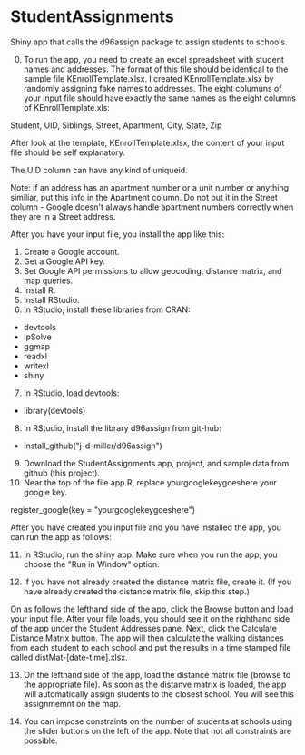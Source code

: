# StudentAssignments

Shiny app that calls the d96assign package to assign students to schools. 

0. To run the app, you need to create an excel spreadsheet with student names and addresses. The format of this file should be identical to the sample file KEnrollTemplate.xlsx. I created KEnrollTemplate.xlsx by randomly assigning fake names to addresses. The eight columuns of your input file should have exactly the same names as the eight columns of KEnrollTemplate.xls: 

Student,	UID,	Siblings,	Street,	Apartment,	City,	State,	Zip

After look at the template, KEnrollTemplate.xlsx, the content of your input file should be self explanatory. 

The UID column can have any kind of uniqueid.  

Note: if an address has an apartment number or a unit number or anything similiar, put this info in the Apartment column. Do not put it in the Street column - Google doesn't always handle apartment numbers correctly when they are in a Street address.   

After you have your input file, you install the app like this: 

1. Create a Google account.
2. Get a Google API key.
3. Set Google API permissions to allow geocoding, distance matrix, and map queries.
4. Install R.
5. Install RStudio.
6. In RStudio, install these libraries from CRAN:
  - devtools
  - lpSolve
  - ggmap
  - readxl
  - writexl
  - shiny
7. In RStudio, load devtools:
  - library(devtools)
8. In RStudio, install the library d96assign from git-hub:
  - install_github("j-d-miller/d96assign")
9. Download the StudentAssignments app, project, and sample data from github (this project).  
10. Near the top of the file app.R, replace yourgooglekeygoeshere your google key. 

register_google(key = "yourgooglekeygoeshere") 

After you have created you input file and you have installed the app, you can run the app as follows: 


11. In RStudio, run the shiny app. Make sure when you run the app, you choose the "Run in Window" option. 

12. If you have not already created the distance matrix file, create it. (If you have already created the distance matrix file, skip this step.)

On  as follows the lefthand side of the app, click the Browse button and load your input file. After your file loads, you should see it on the righthand side of the app under the Student Addresses pane. Next, click the Calculate Distance Matrix button. The app will then calculate the walking distances from each student to each school and put the results in a time stamped file called distMat-[date-time].xlsx. 

13. On the lefthand side of the app, load the distance matrix file (browse to the appropriate file). 
As soon as the distanve matrix is loaded, the app will automatically assign students to the closest school. You will see this assignmemnt on the map. 

14. You can impose constraints on the number of students at schools using the slider buttons on the left of the app. Note that not all constraints are possible. 


